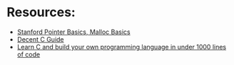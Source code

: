 # Resources:
* [Stanford Pointer Basics, Malloc Basics](http://cslibrary.stanford.edu/106/)
* [Decent C Guide](http://www.le.ac.uk/users/rjm1/cotter/page_72.htm)
* [Learn C and build your own programming language in under 1000 lines of code](http://www.buildyourownlisp.com/)
